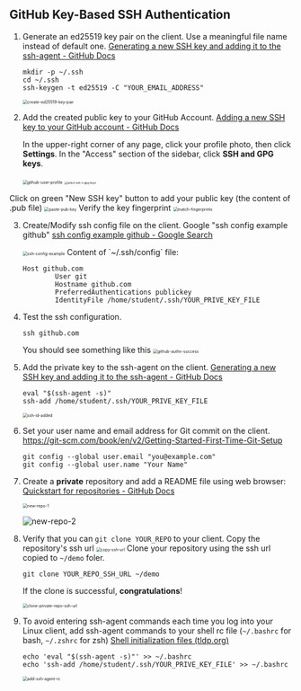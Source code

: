 ## GitHub Key-Based SSH Authentication



1. Generate an ed25519 key pair on the client. Use a meaningful file name instead of default one.
   [Generating a new SSH key and adding it to the ssh-agent - GitHub Docs](https://docs.github.com/en/authentication/connecting-to-github-with-ssh/generating-a-new-ssh-key-and-adding-it-to-the-ssh-agent)

   ```shell
   mkdir -p ~/.ssh
   cd ~/.ssh
   ssh-keygen -t ed25519 -C "YOUR_EMAIL_ADDRESS"
   ```

   <img src="./GitHub%20Key-Based%20SSH%20Authentication.assets/create-ed25519-key-pair.jpg" alt="create-ed25519-key-pair" style="zoom:50%;" /> 

2. Add the created public key to your GitHub Account.
   [Adding a new SSH key to your GitHub account - GitHub Docs](https://docs.github.com/en/authentication/connecting-to-github-with-ssh/adding-a-new-ssh-key-to-your-github-account)


   In the upper-right corner of any page, click your profile photo, then click **Settings**. In the "Access" section of the sidebar, click **SSH and GPG keys**.

   <img src="./GitHub%20Key-Based%20SSH%20Authentication.assets/github-user-profile.jpg" alt="github-user-profile" style="zoom: 50%;" />
   <img src="./GitHub%20Key-Based%20SSH%20Authentication.assets/select-ssh-n-gpg-keys.jpg" alt="select-ssh-n-gpg-keys" style="zoom: 33%;" /> 

Click on green "New SSH key" button to add your public key (the content of .pub file)
   <img src="./GitHub%20Key-Based%20SSH%20Authentication.assets/paste-pub-key.jpg" alt="paste-pub-key" style="zoom:50%;" />
   Verify the key fingerprint
   <img src="./GitHub%20Key-Based%20SSH%20Authentication.assets/match-fingerprints.jpg" alt="match-fingerprints" style="zoom:50%;" /> 

3. Create/Modify ssh config file on the client.
   Google "ssh config example github" [ssh config example github - Google Search](https://www.google.com/search?q=ssh+config+example+github&newwindow=1&sca_esv=6cca4d99aac7a0e4&sxsrf=ADLYWIIMbo8W3ODlv-a_KHnywMFtw-DrsQ%3A1716953637887&ei=JaJWZv3qNazw0PEPz5yEkAo&ved=0ahUKEwi9kbrd9rGGAxUsODQIHU8OAaIQ4dUDCBA&oq=ssh+config+example+github&gs_lp=Egxnd3Mtd2l6LXNlcnAiGXNzaCBjb25maWcgZXhhbXBsZSBnaXRodWIyChAAGLADGNYEGEcyChAAGLADGNYEGEcyChAAGLADGNYEGEcyChAAGLADGNYEGEcyChAAGLADGNYEGEcyChAAGLADGNYEGEcyChAAGLADGNYEGEcyChAAGLADGNYEGEdIrAVQAFgAcAF4AZABAJgBAKABAKoBALgBDMgBAJgCAaACBpgDAIgGAZAGCJIHATGgBwA&sclient=gws-wiz-serp)

   <img src="./GitHub%20Key-Based%20SSH%20Authentication.assets/ssh-config-example.jpg" alt="ssh-config-example" style="zoom:50%;" />
   Content of `~/.ssh/config` file:

   ```
   Host github.com
           User git
           Hostname github.com
           PreferredAuthentications publickey
           IdentityFile /home/student/.ssh/YOUR_PRIVE_KEY_FILE
   ```

4. Test the ssh configuration.
   ```
   ssh github.com
   ```

   You should see something like this
   <img src="./GitHub%20Key-Based%20SSH%20Authentication.assets/github-authn-success.jpg" alt="github-authn-success" style="zoom:50%;" /> 

5. Add the private key to the ssh-agent on the client.
   [Generating a new SSH key and adding it to the ssh-agent - GitHub Docs](https://docs.github.com/en/authentication/connecting-to-github-with-ssh/generating-a-new-ssh-key-and-adding-it-to-the-ssh-agent?platform=linux)

   ```
   eval "$(ssh-agent -s)"
   ssh-add /home/student/.ssh/YOUR_PRIVE_KEY_FILE
   ```

   <img src="./GitHub%20Key-Based%20SSH%20Authentication.assets/ssh-id-added.jpg" alt="ssh-id-added" style="zoom:50%;" /> 

6. Set your user name and email address for Git commit on the client.
   https://git-scm.com/book/en/v2/Getting-Started-First-Time-Git-Setup

   ```shell
   git config --global user.email "you@example.com"
   git config --global user.name "Your Name"
   ```

7. Create a **private** repository and add a README file using web browser: [Quickstart for repositories - GitHub Docs](https://docs.github.com/en/repositories/creating-and-managing-repositories/quickstart-for-repositories)

   <img src="./GitHub%20Key-Based%20SSH%20Authentication.assets/new-repo-1.jpg" alt="new-repo-1" style="zoom:50%;" /> 


   ![new-repo-2](./GitHub%20Key-Based%20SSH%20Authentication.assets/new-repo-2.jpg) 

8. Verify that you can `git clone YOUR_REPO` to your client.
   Copy the repository's ssh url
   <img src="./GitHub%20Key-Based%20SSH%20Authentication.assets/copy-ssh-url.jpg" alt="copy-ssh-url" style="zoom:50%;" /> 
   Clone your repository using the ssh url copied to `~/demo` foler.


   ```
   git clone YOUR_REPO_SSH_URL ~/demo
   ```

   If the clone is successful, **congratulations**!

   <img src="./GitHub%20Key-Based%20SSH%20Authentication.assets/clone-private-repo-ssh-url.jpg" alt="clone-private-repo-ssh-url" style="zoom:50%;" /> 

9. To avoid entering ssh-agent commands each time you log into your Linux client, add ssh-agent commands to your shell rc file (`~/.bashrc` for bash, `~/.zshrc` for zsh)
   [Shell initialization files (tldp.org)](https://tldp.org/LDP/Bash-Beginners-Guide/html/sect_03_01.html)

   ```
   echo 'eval "$(ssh-agent -s)"' >> ~/.bashrc
   echo 'ssh-add /home/student/.ssh/YOUR_PRIVE_KEY_FILE' >> ~/.bashrc
   ```

   <img src="./GitHub%20Key-Based%20SSH%20Authentication.assets/add-ssh-agent-rc.jpg" alt="add-ssh-agent-rc" style="zoom:50%;" /> 
